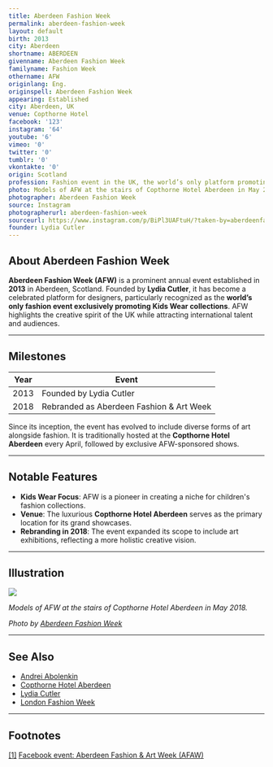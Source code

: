 ```yaml
---
title: Aberdeen Fashion Week
permalink: aberdeen-fashion-week
layout: default
birth: 2013
city: Aberdeen
shortname: ABERDEEN
givenname: Aberdeen Fashion Week
familyname: Fashion Week
othername: AFW
originlang: Eng.
originspell: Aberdeen Fashion Week
appearing: Established
city: Aberdeen, UK
venue: Copthorne Hotel
facebook: '123'
instagram: '64'
youtube: '6'
vimeo: '0'
twitter: '0'
tumblr: '0'
vkontakte: '0'
origin: Scotland
profession: Fashion event in the UK, the world’s only platform promoting and showcasing Kids Wear collections
photo: Models of AFW at the stairs of Copthorne Hotel Aberdeen in May 2018
photographer: Aberdeen Fashion Week
source: Instagram
photographerurl: aberdeen-fashion-week
sourceurl: https://www.instagram.com/p/BiPl3UAFtuH/?taken-by=aberdeenfashionweek
founder: Lydia Cutler
---
```


## About Aberdeen Fashion Week

**Aberdeen Fashion Week (AFW)** is a prominent annual event established in **2013** in Aberdeen, Scotland. Founded by **Lydia Cutler**, it has become a celebrated platform for designers, particularly recognized as the **world’s only fashion event exclusively promoting Kids Wear collections**. AFW highlights the creative spirit of the UK while attracting international talent and audiences.

---

## Milestones

| Year | Event                                          |
|------|-----------------------------------------------|
| 2013 | Founded by Lydia Cutler                       |
| 2018 | Rebranded as Aberdeen Fashion & Art Week      |

Since its inception, the event has evolved to include diverse forms of art alongside fashion. It is traditionally hosted at the **Copthorne Hotel Aberdeen** every April, followed by exclusive AFW-sponsored shows.

---

## Notable Features

- **Kids Wear Focus**: AFW is a pioneer in creating a niche for children's fashion collections.  
- **Venue**: The luxurious **Copthorne Hotel Aberdeen** serves as the primary location for its grand showcases.  
- **Rebranding in 2018**: The event expanded its scope to include art exhibitions, reflecting a more holistic creative vision.

---

## Illustration

![](https://www.instagram.com/p/BiPl3UAFtuH/?taken-by=aberdeenfashionweek)

*Models of AFW at the stairs of Copthorne Hotel Aberdeen in May 2018.*

*Photo by [Aberdeen Fashion Week](https://www.instagram.com/p/BiPl3UAFtuH/?taken-by=aberdeenfashionweek)*

---

## See Also

+ [Andrei Abolenkin](abolenkin-andrei)  
+ [Copthorne Hotel Aberdeen](copthorne-hotel-aberdeen)  
+ [Lydia Cutler](lydia-cutler)  
+ [London Fashion Week](london-fashion-week)  

---

## Footnotes

[[1]](#a1) <span id="f1"></span> [Facebook event: Aberdeen Fashion & Art Week (AFAW)](index)

